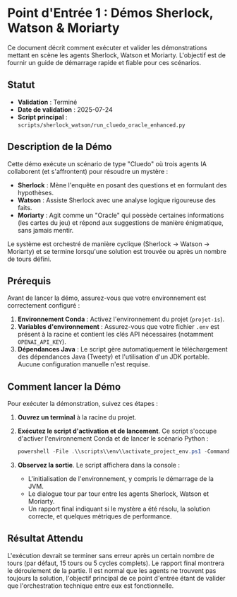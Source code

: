 # Point d'Entrée 1 : Démos Sherlock, Watson & Moriarty

Ce document décrit comment exécuter et valider les démonstrations mettant en scène les agents Sherlock, Watson et Moriarty. L'objectif est de fournir un guide de démarrage rapide et fiable pour ces scénarios.

## Statut
- **Validation** : Terminé
- **Date de validation** : 2025-07-24
- **Script principal** : `scripts/sherlock_watson/run_cluedo_oracle_enhanced.py`

## Description de la Démo
Cette démo exécute un scénario de type "Cluedo" où trois agents IA collaborent (et s'affrontent) pour résoudre un mystère :
- **Sherlock** : Mène l'enquête en posant des questions et en formulant des hypothèses.
- **Watson** : Assiste Sherlock avec une analyse logique rigoureuse des faits.
- **Moriarty** : Agit comme un "Oracle" qui possède certaines informations (les cartes du jeu) et répond aux suggestions de manière énigmatique, sans jamais mentir.

Le système est orchestré de manière cyclique (Sherlock → Watson → Moriarty) et se termine lorsqu'une solution est trouvée ou après un nombre de tours défini.

## Prérequis
Avant de lancer la démo, assurez-vous que votre environnement est correctement configuré :
1.  **Environnement Conda** : Activez l'environnement du projet (`projet-is`).
2.  **Variables d'environnement** : Assurez-vous que votre fichier `.env` est présent à la racine et contient les clés API nécessaires (notamment `OPENAI_API_KEY`).
3.  **Dépendances Java** : Le script gère automatiquement le téléchargement des dépendances Java (Tweety) et l'utilisation d'un JDK portable. Aucune configuration manuelle n'est requise.

## Comment lancer la Démo
Pour exécuter la démonstration, suivez ces étapes :

1.  **Ouvrez un terminal** à la racine du projet.

2.  **Exécutez le script d'activation et de lancement**. Ce script s'occupe d'activer l'environnement Conda et de lancer le scénario Python :

    ```powershell
    powershell -File .\\scripts\\env\\activate_project_env.ps1 -CommandToRun "python scripts/sherlock_watson/run_cluedo_oracle_enhanced.py"
    ```

3.  **Observez la sortie**. Le script affichera dans la console :
    - L'initialisation de l'environnement, y compris le démarrage de la JVM.
    - Le dialogue tour par tour entre les agents Sherlock, Watson et Moriarty.
    - Un rapport final indiquant si le mystère a été résolu, la solution correcte, et quelques métriques de performance.

## Résultat Attendu
L'exécution devrait se terminer sans erreur après un certain nombre de tours (par défaut, 15 tours ou 5 cycles complets). Le rapport final montrera le déroulement de la partie. Il est normal que les agents ne trouvent pas toujours la solution, l'objectif principal de ce point d'entrée étant de valider que l'orchestration technique entre eux est fonctionnelle.
